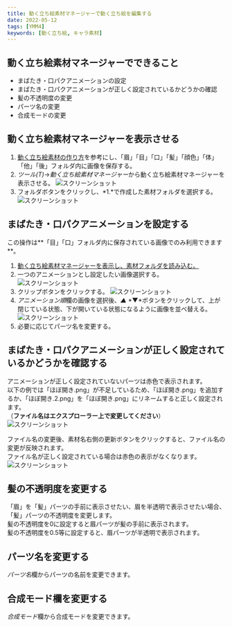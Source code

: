 ```yaml
---
title: 動く立ち絵素材マネージャーで動く立ち絵を編集する
date: 2022-05-12
tags: [YMM4]
keywords: [動く立ち絵, キャラ素材]
---
```

## 動く立ち絵素材マネージャーでできること
- まばたき・口パクアニメーションの設定
- まばたき・口パクアニメーションが正しく設定されているかどうかの確認
- 髪の不透明度の変更
- パーツ名の変更
- 合成モードの変更

## 動く立ち絵素材マネージャーを表示させる
1. [動く立ち絵素材の作り方](./%E5%8B%95%E3%81%8F%E7%AB%8B%E3%81%A1%E7%B5%B5%E7%B4%A0%E6%9D%90%E3%81%AE%E4%BD%9C%E3%82%8A%E6%96%B9.md)を参考にし、「眉」「目」「口」「髪」「顔色」「体」「他」「後」フォルダ内に画像を保存する。
1. *ツール(T)*→*動く立ち絵素材マネージャー*から動く立ち絵素材マネージャーを表示させる。
![スクリーンショット](動く立ち絵素材マネージャー_2653.png)
1. フォルダボタンをクリックし、*1.*で作成した素材フォルダを選択する。
![スクリーンショット](動く立ち絵素材マネージャー_3213.png)

## まばたき・口パクアニメーションを設定する

この操作は**「目」「口」フォルダ内に保存されている画像でのみ利用できます**。

1. [動く立ち絵素材マネージャーを表示し、素材フォルダを読み込む。](#動く立ち絵素材マネージャーを表示させる)
1. 一つのアニメーションとし設定したい画像選択する。
![スクリーンショット](動く立ち絵素材マネージャー_5246.png)
1. クリップボタンをクリックする。
![スクリーンショット](動く立ち絵素材マネージャー_5441.png)
1. *アニメーション順*欄の画像を選択後、*▲* *▼*ボタンをクリックして、上が閉じている状態、下が開いている状態になるように画像を並べ替える。
![スクリーンショット](動く立ち絵素材マネージャー_5737.png)
1. 必要に応じてパーツ名を変更する。

## まばたき・口パクアニメーションが正しく設定されているかどうかを確認する
アニメーションが正しく設定されていないパーツは赤色で表示されます。  
以下の例では「ほぼ開き.png」が不足しているため、「ほぼ開き.png」を追加するか、「ほぼ開き.2.png」を「ほぼ開き.png」にリネームすると正しく設定されます。  
（**ファイル名はエクスプローラー上で変更してください**）
![スクリーンショット](動く立ち絵素材マネージャー_0440.png)

ファイル名の変更後、素材名右側の更新ボタンをクリックすると、ファイル名の変更が反映されます。  
ファイル名が正しく設定されている場合は赤色の表示がなくなります。
![スクリーンショット](動く立ち絵素材マネージャー_1015.png)

## 髪の不透明度を変更する
「眉」を「髪」パーツの手前に表示させたい、眉を半透明で表示させたい場合、「髪」パーツの不透明度を変更します。  
髪の不透明度を0に設定すると眉パーツが髪の手前に表示されます。  
髪の不透明度を0.5等に設定すると、眉パーツが半透明で表示されます。

## パーツ名を変更する
*パーツ名*欄からパーツの名前を変更できます。

## 合成モード欄を変更する
*合成モード*欄から合成モードを変更できます。